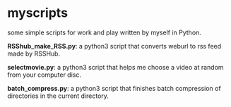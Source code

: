 # myscripts
some simple scripts for work and play written by myself in Python.

**RSShub_make_RSS.py**: a python3 script that converts weburl to rss feed made by RSSHub. 

**selectmovie.py**: a python3 script that helps me choose a video at random from your computer disc.

**batch_compress.py**: a python3 script that finishes batch compression of directories in the current directory.
